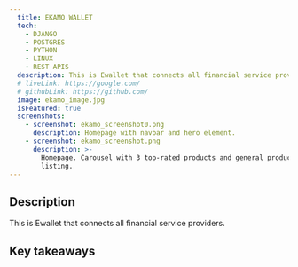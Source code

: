 ```yaml
---
  title: EKAMO WALLET
  tech:
    - DJANGO
    - POSTGRES
    - PYTHON
    - LINUX
    - REST APIS
  description: This is Ewallet that connects all financial service providers.
  # liveLink: https://google.com/
  # githubLink: https://github.com/
  image: ekamo_image.jpg
  isFeatured: true
  screenshots:
    - screenshot: ekamo_screenshot0.png
      description: Homepage with navbar and hero element.
    - screenshot: ekamo_screenshot.png
      description: >-
        Homepage. Carousel with 3 top-rated products and general product
        listing.
---
```


## Description

This is Ewallet that connects all financial service providers.

## Key takeaways



